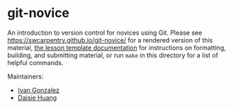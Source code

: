 git-novice
==========

An introduction to version control for novices using Git.
Please see <https://swcarpentry.github.io/git-novice/> for a rendered version of this material,
[the lesson template documentation][lesson-example]
for instructions on formatting, building, and submitting material,
or run `make` in this directory for a list of helpful commands.

Maintainers:

* [Ivan Gonzalez][gonzalez_ivan]
* [Daisie Huang][huang_daisie]

[gonzalez_ivan]: https://software-carpentry.org/team/#gonzalez_ivan
[huang_daisie]: https://software-carpentry.org/team/#huang_daisie
[lesson-example]: https://swcarpentry.github.io/lesson-example

